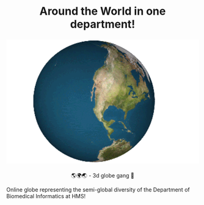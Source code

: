 <h1 align="center"> Around the World in one department! </h1>

<h3 align="center"><img src="./assets/dymaxion.gif" width="700px"></h3>

<p align="center"> 🌎🌍🌏 - 3d globe gang 💪 </p>

Online globe representing the semi-global diversity of the Department of Biomedical Informatics at HMS!
